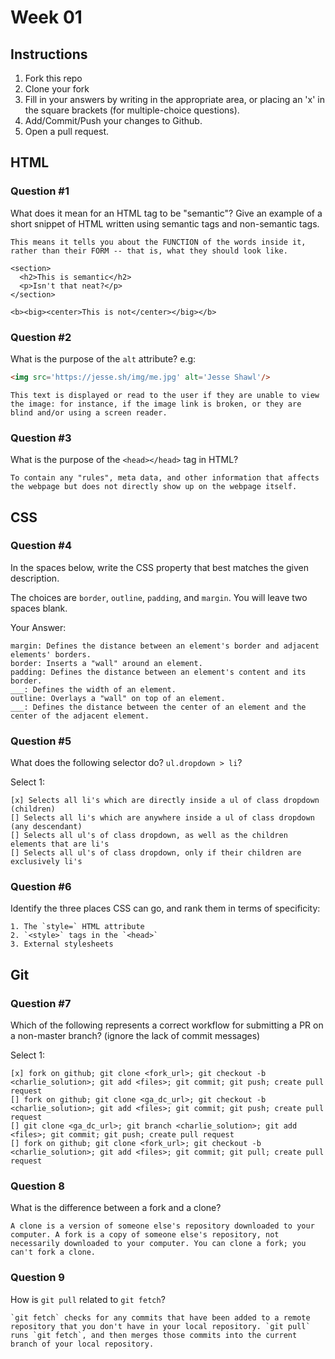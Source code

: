 # Week 01

## Instructions

1. Fork this repo
2. Clone your fork
3. Fill in your answers by writing in the appropriate area, or placing an 'x' in
the square brackets (for multiple-choice questions).
4. Add/Commit/Push your changes to Github.
5. Open a pull request.

## HTML

### Question #1

What does it mean for an HTML tag to be "semantic"? Give an example of a short snippet of HTML written using semantic tags and non-semantic tags.

```text
This means it tells you about the FUNCTION of the words inside it, rather than their FORM -- that is, what they should look like.

<section> 
  <h2>This is semantic</h2>
  <p>Isn't that neat?</p>
</section>

<b><big><center>This is not</center></big></b>
```

### Question #2

What is the purpose of the `alt` attribute? e.g:

```html
<img src='https://jesse.sh/img/me.jpg' alt='Jesse Shawl'/>
```

```text
This text is displayed or read to the user if they are unable to view the image: for instance, if the image link is broken, or they are blind and/or using a screen reader.
```

### Question #3

What is the purpose of the `<head></head>` tag in HTML?

```text
To contain any "rules", meta data, and other information that affects the webpage but does not directly show up on the webpage itself.
```

## CSS

### Question #4

In the spaces below, write the CSS property that best matches the given description.

The choices are `border`, `outline`, `padding`, and `margin`. You will leave two spaces blank.

Your Answer:

```text
margin: Defines the distance between an element's border and adjacent elements' borders.
border: Inserts a "wall" around an element.
padding: Defines the distance between an element's content and its border.
___: Defines the width of an element.
outline: Overlays a "wall" on top of an element.
___: Defines the distance between the center of an element and the center of the adjacent element.
```

### Question #5

What does the following selector do?  `ul.dropdown > li`?

Select 1:
```
[x] Selects all li's which are directly inside a ul of class dropdown (children)
[] Selects all li's which are anywhere inside a ul of class dropdown (any descendant)
[] Selects all ul's of class dropdown, as well as the children elements that are li's
[] Selects all ul's of class dropdown, only if their children are exclusively li's
```

### Question #6

Identify the three places CSS can go, and rank them in terms of specificity:

```text
1. The `style=` HTML attribute
2. `<style>` tags in the `<head>`
3. External stylesheets
```

## Git

### Question #7

Which of the following represents a correct workflow for submitting a PR on a non-master branch?
(ignore the lack of commit messages)

Select 1:
```
[x] fork on github; git clone <fork_url>; git checkout -b <charlie_solution>; git add <files>; git commit; git push; create pull request
[] fork on github; git clone <ga_dc_url>; git checkout -b <charlie_solution>; git add <files>; git commit; git push; create pull request
[] git clone <ga_dc_url>; git branch <charlie_solution>; git add <files>; git commit; git push; create pull request
[] fork on github; git clone <fork_url>; git checkout -b <charlie_solution>; git add <files>; git commit; git pull; create pull request
```

### Question 8

What is the difference between a fork and a clone?

```text
A clone is a version of someone else's repository downloaded to your computer. A fork is a copy of someone else's repository, not necessarily downloaded to your computer. You can clone a fork; you can't fork a clone.
```

### Question 9

How is `git pull` related to `git fetch`?

```text
`git fetch` checks for any commits that have been added to a remote repository that you don't have in your local repository. `git pull` runs `git fetch`, and then merges those commits into the current branch of your local repository.
```
